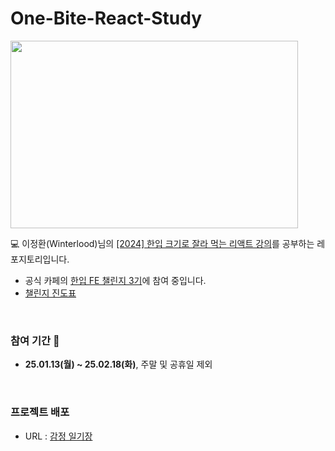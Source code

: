 # One-Bite-React-Study
<img src="https://cdn.inflearn.com/public/courses/328340/cover/13465c65-a83b-4bc1-82b3-71832345759d/328340-eng.png" width="460" height="300">

💻 이정환(Winterlood)님의 [[2024] 한입 크기로 잘라 먹는 리액트 강의](https://www.inflearn.com/course/%ED%95%9C%EC%9E%85-%EB%A6%AC%EC%95%A1%ED%8A%B8)를 공부하는 레포지토리입니다.

- 공식 카페의 [한입 FE 챌린지 3기](https://cafe.naver.com/winterlood/294)에 참여 중입니다.
- [챌린지 진도표](https://cafe.naver.com/winterlood/297)

<br>

### 참여 기간 📆
- **25.01.13(월) ~ 25.02.18(화)**, 주말 및 공휴일 제외

<br>

### 프로젝트 배포
- URL : [감정 일기장](https://emotion-diary-j0s5z5q1t-kx1302-navercoms-projects.vercel.app/)
